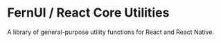 # FernUI / React Core Utilities
A library of general-purpose utility functions for React and React Native.